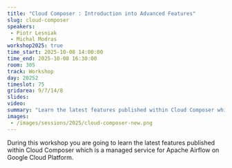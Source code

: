 ```yaml
---
title: "Cloud Composer : Introduction into Advanced Features"
slug: cloud-composer
speakers:
 - Piotr Lesniak
 - Michal Modras
workshop2025: true
time_start: 2025-10-08 14:00:00
time_end: 2025-10-08 16:30:00
room: 305
track: Workshop
day: 20252
timeslot: 75
gridarea: 9/7/14/8
slides:
video:
summary: "Learn the latest features published within Cloud Composer which is a managed service for Apache Airflow on Google Cloud Platform."
images:
 - /images/sessions/2025/cloud-composer-new.png
---
```


During this workshop you are going to learn the latest features published within Cloud Composer which is a managed service for Apache Airflow on Google Cloud Platform.